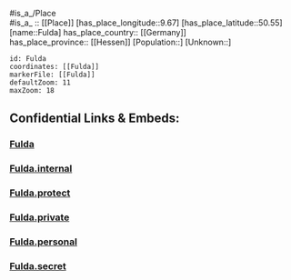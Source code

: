 ﻿---
location: [50.55,9.67] 
mapzoom: [7,12] 
mapmarker: city 
type: City
tags:
- geo/City


SpocWebEntityId: 30307
isDeleted: false
confidential: public

---
#is_a_/Place  
#is_a_ :: [[Place]] 
[has_place_longitude::9.67] 
[has_place_latitude::50.55] 
[name::Fulda] 
has_place_country:: [[Germany]]  
has_place_province:: [[Hessen]] 
[Population::] 
[Unknown::] 


```leaflet
id: Fulda
coordinates: [[Fulda]] 
markerFile: [[Fulda]] 
defaultZoom: 11 
maxZoom: 18
```


## Confidential Links & Embeds: 

### [Fulda](/_public/Earth/Continent/Europe/Europe~Central/Germany/Germany~West/Hessen/counties~Hessen/Fulda/Fulda.md) 

### [Fulda.internal](/_internal/Earth/Continent/Europe/Europe~Central/Germany/Germany~West/Hessen/counties~Hessen/Fulda/Fulda.internal.md) 

### [Fulda.protect](/_protect/Earth/Continent/Europe/Europe~Central/Germany/Germany~West/Hessen/counties~Hessen/Fulda/Fulda.protect.md) 

### [Fulda.private](/_private/Earth/Continent/Europe/Europe~Central/Germany/Germany~West/Hessen/counties~Hessen/Fulda/Fulda.private.md) 

### [Fulda.personal](/_personal/Earth/Continent/Europe/Europe~Central/Germany/Germany~West/Hessen/counties~Hessen/Fulda/Fulda.personal.md) 

### [Fulda.secret](/_secret/Earth/Continent/Europe/Europe~Central/Germany/Germany~West/Hessen/counties~Hessen/Fulda/Fulda.secret.md) 
